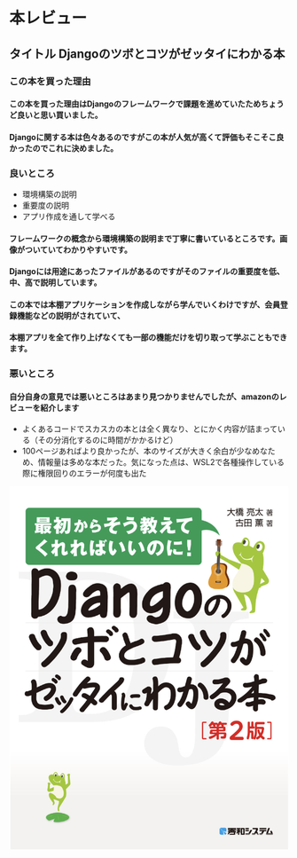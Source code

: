 # 本レビュー
## タイトル Djangoのツボとコツがゼッタイにわかる本
###  この本を買った理由
#### この本を買った理由はDjangoのフレームワークで課題を進めていたためちょうど良いと思い買いました。
#### Djangoに関する本は色々あるのですがこの本が人気が高くて評価もそこそこ良かったのでこれに決めました。

###  良いところ
* 環境構築の説明
* 重要度の説明
* アプリ作成を通して学べる

#### フレームワークの概念から環境構築の説明まで丁寧に書いているところです。画像がついていてわかりやすいです。
#### Djangoには用途にあったファイルがあるのですがそのファイルの重要度を低、中、高で説明しています。
#### この本では本棚アプリケーションを作成しながら学んでいくわけですが、会員登録機能などの説明がされていて、
#### 本棚アプリを全て作り上げなくても一部の機能だけを切り取って学ぶこともできます。

### 悪いところ
#### 自分自身の意見では悪いところはあまり見つかりませんでしたが、amazonのレビューを紹介します
* よくあるコードでスカスカの本とは全く異なり、とにかく内容が詰まっている（その分消化するのに時間がかかるけど）
* 100ページあればより良かったが、本のサイズが大きく余白が少なめなため、情報量は多めな本だった。気になった点は、WSL2で各種操作している際に権限回りのエラーが何度も出た




![本のカバー](images/django.png)

